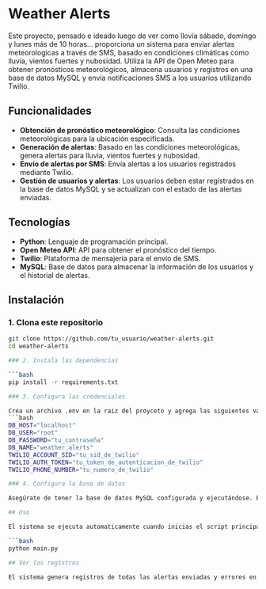 # Weather Alerts

Este proyecto, pensado e ideado luego de ver como llovía sábado, domingo y lunes más de 10 horas... proporciona un sistema para enviar alertas meteorologicas a través de SMS, basado en condiciones climáticas como lluvia, vientos fuertes y nubosidad. Utiliza la API de Open Meteo para obtener pronósticos meteorológicos, almacena usuarios y registros en una base de datos MySQL y envía notificaciones SMS a los usuarios utilizando Twilio.

## Funcionalidades

- **Obtención de pronóstico meteorológico**: Consulta las condiciones meteorológicas para la ubicación especificada.
- **Generación de alertas**: Basado en las condiciones meteorológicas, genera alertas para lluvia, vientos fuertes y nubosidad.
- **Envío de alertas por SMS**: Envía alertas a los usuarios registrados mediante Twilio.
- **Gestión de usuarios y alertas**: Los usuarios deben estar registrados en la base de datos MySQL y se actualizan con el estado de las alertas enviadas.

## Tecnologías

- **Python**: Lenguaje de programación principal.
- **Open Meteo API**: API para obtener el pronóstico del tiempo.
- **Twilio**: Plataforma de mensajería para el envío de SMS.
- **MySQL**: Base de datos para almacenar la información de los usuarios y el historial de alertas.

## Instalación

### 1. Clona este repositorio

```bash
git clone https://github.com/tu_usuario/weather-alerts.git
cd weather-alerts

### 2. Instala las dependencias

```bash
pip install -r requirements.txt

### 3. Configura las credenciales

Crea un archivo .env en la raiz del proyceto y agrega las siguientes variables:
```bash
DB_HOST="localhost"
DB_USER="root"
DB_PASSWORD="tu_contraseña"
DB_NAME="weather_alerts"
TWILIO_ACCOUNT_SID="tu_sid_de_twilio"
TWILIO_AUTH_TOKEN="tu_token_de_autenticacion_de_twilio"
TWILIO_PHONE_NUMBER="tu_numero_de_twilio"

### 4. Configura la base de datos

Asegúrate de tener la base de datos MySQL configurada y ejecutándose. El nombre de la base de datos debe coincidir con el valor de la variable DB_NAME en el archivo .env. El proyecto creará las tablas necesarias al ejecutarse por primera vez.

## Uso

El sistema se ejecuta automaticamente cuando inicias el script principal. Esto verificará las condiciones meteorologicas y enviará alertas a los usuarios registrados que no hayan recibido una alerta dentro de los pasados 60 minutos.

```bash
python main.py

## Ver los registros

El sistema genera registros de todas las alertas enviadas y errores en el archivo weather_alerts.log.
